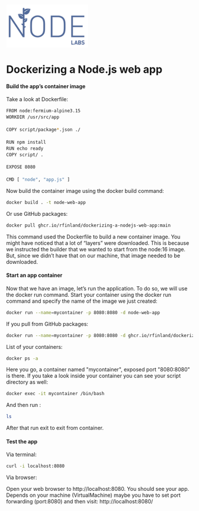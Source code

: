 ![Node.js web app](thumbnail.png)
# Dockerizing a Node.js web app
#### Build the app’s container image
Take a look at Dockerfile:
```bash
FROM node:fermium-alpine3.15
WORKDIR /usr/src/app

COPY script/package*.json ./

RUN npm install
RUN echo ready
COPY script/ .

EXPOSE 8080

CMD [ "node", "app.js" ]

```

Now build the container image using the docker build command:
```bash
docker build . -t node-web-app

```
Or use GitHub packages:
```bash
docker pull ghcr.io/rfinland/dockerizing-a-nodejs-web-app:main
```

This command used the Dockerfile to build a new container image. You might have noticed that a lot of “layers” were downloaded.
This is because we instructed the builder that we wanted to start from the node:16 image.
But, since we didn’t have that on our machine, that image needed to be downloaded.
#### Start an app container
Now that we have an image, let’s run the application. To do so, we will use the docker run command.
Start your container using the docker run command and specify the name of the image we just created:
```bash
docker run --name=mycontainer -p 8080:8080 -d node-web-app 
```
If you pull from GitHub packages:
```bash
docker run --name=mycontainer -p 8080:8080 -d ghcr.io/rfinland/dockerizing-a-nodejs-web-app:main
```

List of your containers:
```bash
docker ps -a
```
Here you go, a container named "mycontainer", exposed port "8080:8080" is there.
If you take a look inside your container you can see your script directory as well:

```bash
docker exec -it mycontainer /bin/bash
```
And then run :
```bash
ls 
```
After that run exit to exit from container.

#### Test the app
Via terminal:
```bash
curl -i localhost:8080
```
Via browser:

Open your web browser to http://localhost:8080. You should see your app.
Depends on your machine (VirtualMachine) maybe you have to set port forwarding (port:8080)
and then visit: http://localhost:8080/
